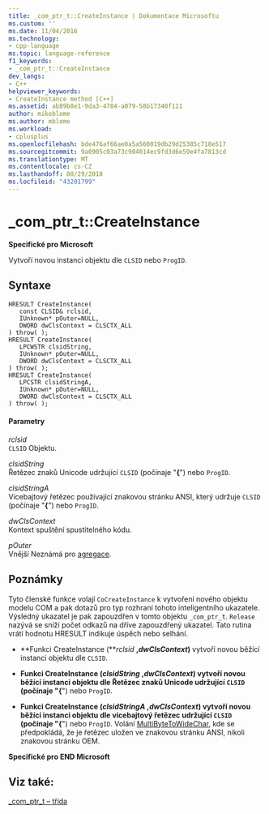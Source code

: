 ```yaml
---
title: _com_ptr_t::CreateInstance | Dokumentace Microsoftu
ms.custom: ''
ms.date: 11/04/2016
ms.technology:
- cpp-language
ms.topic: language-reference
f1_keywords:
- _com_ptr_t::CreateInstance
dev_langs:
- C++
helpviewer_keywords:
- CreateInstance method [C++]
ms.assetid: ab89b0e1-9da3-4784-a079-58b17340f111
author: mikeblome
ms.author: mblome
ms.workload:
- cplusplus
ms.openlocfilehash: bde476af66ae0a5a560019db29d25385c718e517
ms.sourcegitcommit: 9a0905c03a73c904014ec9fd3d6e59e4fa7813cd
ms.translationtype: MT
ms.contentlocale: cs-CZ
ms.lasthandoff: 08/29/2018
ms.locfileid: "43201799"
---
```

# <a name="comptrtcreateinstance"></a>_com_ptr_t::CreateInstance
**Specifické pro Microsoft**  
  
 Vytvoří novou instanci objektu dle `CLSID` nebo `ProgID`.  
  
## <a name="syntax"></a>Syntaxe  
  
```  
HRESULT CreateInstance(  
   const CLSID& rclsid,  
   IUnknown* pOuter=NULL,  
   DWORD dwClsContext = CLSCTX_ALL   
) throw( );  
HRESULT CreateInstance(  
   LPCWSTR clsidString,  
   IUnknown* pOuter=NULL,  
   DWORD dwClsContext = CLSCTX_ALL   
) throw( );  
HRESULT CreateInstance(  
   LPCSTR clsidStringA,  
   IUnknown* pOuter=NULL,  
   DWORD dwClsContext = CLSCTX_ALL   
) throw( );  
```  
  
#### <a name="parameters"></a>Parametry  
 *rclsid*  
 `CLSID` Objektu.  
  
 *clsidString*  
 Řetězec znaků Unicode udržující `CLSID` (počínaje "**{**") nebo `ProgID`.  
  
 *clsidStringA*  
 Vícebajtový řetězec používající znakovou stránku ANSI, který udržuje `CLSID` (počínaje "**{**") nebo `ProgID`.  
  
 *dwClsContext*  
 Kontext spuštění spustitelného kódu.  
  
 *pOuter*  
 Vnější Neznámá pro [agregace](../atl/aggregation.md).  
  
## <a name="remarks"></a>Poznámky  
 Tyto členské funkce volají `CoCreateInstance` k vytvoření nového objektu modelu COM a pak dotazů pro typ rozhraní tohoto inteligentního ukazatele. Výsledný ukazatel je pak zapouzdřen v tomto objektu `_com_ptr_t`. `Release` nazývá se sníží počet odkazů na dříve zapouzdřený ukazatel. Tato rutina vrátí hodnotu HRESULT indikuje úspěch nebo selhání.  
  
-   **Funkci CreateInstance (***rclsid* **,***dwClsContext***)** vytvoří novou běžící instanci objektu dle `CLSID`.  
  
-   **Funkci CreateInstance (***clsidString* **,***dwClsContext***)** vytvoří novou běžící instanci objektu dle Řetězec znaků Unicode udržující `CLSID` (počínaje "**{**") nebo `ProgID`.  
  
-   **Funkci CreateInstance (***clsidStringA* **,***dwClsContext***)** vytvoří novou běžící instanci objektu dle vícebajtový řetězec udržující `CLSID` (počínaje "**{**") nebo `ProgID`. Volání [MultiByteToWideChar](/windows/desktop/api/stringapiset/nf-stringapiset-multibytetowidechar), kde se předpokládá, že je řetězec uložen ve znakovou stránku ANSI, nikoli znakovou stránku OEM.  
  
 **Specifické pro END Microsoft**  
  
## <a name="see-also"></a>Viz také:  
 [_com_ptr_t – třída](../cpp/com-ptr-t-class.md)